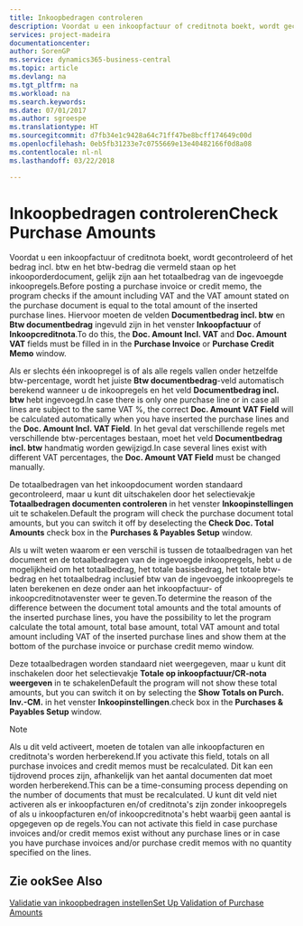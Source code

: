 ```yaml
---
title: Inkoopbedragen controleren
description: Voordat u een inkoopfactuur of creditnota boekt, wordt gecontroleerd of het 'bedrag incl. btw' en het 'btw-bedrag' die vermeld staan op het inkooporderdocument gelijk zijn aan het totaalbedrag van de ingevoegde inkoopregels.
services: project-madeira
documentationcenter: 
author: SorenGP
ms.service: dynamics365-business-central
ms.topic: article
ms.devlang: na
ms.tgt_pltfrm: na
ms.workload: na
ms.search.keywords: 
ms.date: 07/01/2017
ms.author: sgroespe
ms.translationtype: HT
ms.sourcegitcommit: d7fb34e1c9428a64c71ff47be8bcff174649c00d
ms.openlocfilehash: 0eb5fb31233e7c0755669e13e40482166f0d8a08
ms.contentlocale: nl-nl
ms.lasthandoff: 03/22/2018

---
```

# <a name="check-purchase-amounts"></a><span data-ttu-id="58c00-103">Inkoopbedragen controleren</span><span class="sxs-lookup"><span data-stu-id="58c00-103">Check Purchase Amounts</span></span>
<span data-ttu-id="58c00-104">Voordat u een inkoopfactuur of creditnota boekt, wordt gecontroleerd of het bedrag incl. btw en het btw-bedrag die vermeld staan op het inkooporderdocument, gelijk zijn aan het totaalbedrag van de ingevoegde inkoopregels.</span><span class="sxs-lookup"><span data-stu-id="58c00-104">Before posting a purchase invoice or credit memo, the program checks if the amount including VAT and the VAT amount stated on the purchase document is equal to the total amount of the inserted purchase lines.</span></span> <span data-ttu-id="58c00-105">Hiervoor moeten de velden **Documentbedrag incl. btw** en **Btw documentbedrag** ingevuld zijn in het venster **Inkoopfactuur** of **Inkoopcreditnota**.</span><span class="sxs-lookup"><span data-stu-id="58c00-105">To do this, the **Doc. Amount Incl. VAT** and **Doc. Amount VAT** fields must be filled in in the **Purchase Invoice** or **Purchase Credit Memo** window.</span></span>  

 <span data-ttu-id="58c00-106">Als er slechts één inkoopregel is of als alle regels vallen onder hetzelfde btw-percentage, wordt het juiste **Btw documentbedrag**-veld automatisch berekend wanneer u de inkoopregels en het veld **Documentbedrag incl. btw** hebt ingevoegd.</span><span class="sxs-lookup"><span data-stu-id="58c00-106">In case there is only one purchase line or in case all lines are subject to the same VAT %, the correct **Doc. Amount VAT Field** will be calculated automatically when you have inserted the purchase lines and the **Doc. Amount Incl. VAT Field**.</span></span> <span data-ttu-id="58c00-107">In het geval dat verschillende regels met verschillende btw-percentages bestaan, moet het veld **Documentbedrag incl. btw** handmatig worden gewijzigd.</span><span class="sxs-lookup"><span data-stu-id="58c00-107">In case several lines exist with different VAT percentages, the **Doc. Amount VAT Field** must be changed manually.</span></span>  

 <span data-ttu-id="58c00-108">De totaalbedragen van het inkoopdocument worden standaard gecontroleerd, maar u kunt dit uitschakelen door het selectievakje **Totaalbedragen documenten controleren** in het venster **Inkoopinstellingen** uit te schakelen.</span><span class="sxs-lookup"><span data-stu-id="58c00-108">Default the program will check the purchase document total amounts, but you can switch it off by deselecting the **Check Doc. Total Amounts** check box in the **Purchases & Payables Setup** window.</span></span>  

 <span data-ttu-id="58c00-109">Als u wilt weten waarom er een verschil is tussen de totaalbedragen van het document en de totaalbedragen van de ingevoegde inkoopregels, hebt u de mogelijkheid om het totaalbedrag, het totale basisbedrag, het totale btw-bedrag en het totaalbedrag inclusief btw van de ingevoegde inkoopregels te laten berekenen en deze onder aan het inkoopfactuur- of inkoopcreditnotavenster weer te geven.</span><span class="sxs-lookup"><span data-stu-id="58c00-109">To determine the reason of the difference between the document total amounts and the total amounts of the inserted purchase lines, you have the possibility to let the program calculate the total amount, total base amount, total VAT amount and total amount including VAT of the inserted purchase lines and show them at the bottom of the purchase invoice or purchase credit memo window.</span></span>  

 <span data-ttu-id="58c00-110">Deze totaalbedragen worden standaard niet weergegeven, maar u kunt dit inschakelen door het selectievakje **Totale op inkoopfactuur/CR-nota weergeven** in te schakelen</span><span class="sxs-lookup"><span data-stu-id="58c00-110">Default the program will not show these total amounts, but you can switch it on by selecting the **Show Totals on Purch. Inv.-CM.**</span></span> <span data-ttu-id="58c00-111">in het venster **Inkoopinstellingen**.</span><span class="sxs-lookup"><span data-stu-id="58c00-111">check box in the **Purchases & Payables Setup** window.</span></span>  

> [!NOTE]  
>  <span data-ttu-id="58c00-112">Als u dit veld activeert, moeten de totalen van alle inkoopfacturen en creditnota's worden herberekend.</span><span class="sxs-lookup"><span data-stu-id="58c00-112">If you activate this field, totals on all purchase invoices and credit memos must be recalculated.</span></span> <span data-ttu-id="58c00-113">Dit kan een tijdrovend proces zijn, afhankelijk van het aantal documenten dat moet worden herberekend.</span><span class="sxs-lookup"><span data-stu-id="58c00-113">This can be a time-consuming process depending on the number of documents that must be recalculated.</span></span> <span data-ttu-id="58c00-114">U kunt dit veld niet activeren als er inkoopfacturen en/of creditnota's zijn zonder inkoopregels of als u inkoopfacturen en/of inkoopcreditnota's hebt waarbij geen aantal is opgegeven op de regels.</span><span class="sxs-lookup"><span data-stu-id="58c00-114">You can not activate this field in case purchase invoices and/or credit memos exist without any purchase lines or in case you have purchase invoices and/or purchase credit memos with no quantity specified on the lines.</span></span>  

## <a name="see-also"></a><span data-ttu-id="58c00-115">Zie ook</span><span class="sxs-lookup"><span data-stu-id="58c00-115">See Also</span></span>  
 [<span data-ttu-id="58c00-116">Validatie van inkoopbedragen instellen</span><span class="sxs-lookup"><span data-stu-id="58c00-116">Set Up Validation of Purchase Amounts</span></span>](how-to-set-up-validation-of-purchase-amounts.md)

